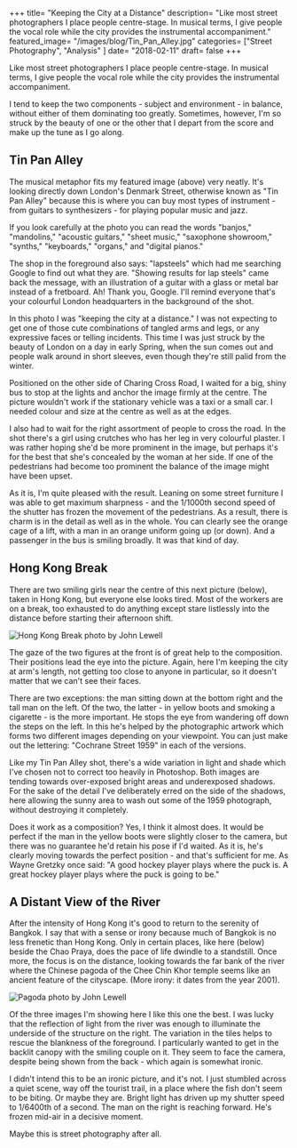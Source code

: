 +++
title= "Keeping the City at a Distance"
description= "Like most street photographers I place people centre-stage. In musical terms, I give people the vocal role while the city provides the instrumental accompaniment."
featured_image= "/images/blog/Tin_Pan_Alley.jpg"
categories= ["Street Photography", "Analysis" ]
date= "2018-02-11"
draft= false
+++

Like most street photographers I place people centre-stage. In musical terms, I give people the vocal role while the city provides the instrumental accompaniment.

I tend to keep the two components - subject and environment - in balance, without either of them dominating too greatly. Sometimes, however, I'm so struck by the beauty of one or the other that I depart from the score and make up the tune as I go along.

## Tin Pan Alley
  
The musical metaphor fits my featured image (above) very neatly. It's looking directly down London's Denmark Street, otherwise known as "Tin Pan Alley" because this is where you can buy most types of instrument - from guitars to synthesizers - for playing popular music and jazz.

If you look carefully at the photo you can read the words "banjos," "mandolins," "acoustic guitars," "sheet music," "saxophone showroom," "synths," "keyboards," "organs," and "digital pianos."

The shop in the foreground also says: "lapsteels" which had me searching Google to find out what they are. "Showing results for lap steels" came back the message, with an illustration of a guitar with a glass or metal bar instead of a fretboard. Ah! Thank you, Google. I'll remind everyone that's your colourful London headquarters in the background of the shot.

In this photo I was "keeping the city at a distance." I was not expecting to get one of those cute combinations of tangled arms and legs, or any expressive faces or telling incidents. This time I was just struck by the beauty of London on a day in early Spring, when the sun comes out and people walk around in short sleeves, even though they're still palid from the winter.

Positioned on the other side of Charing Cross Road, I waited for a big, shiny bus to stop at the lights and anchor the image firmly at the centre. The picture wouldn't work if the stationary vehicle was a taxi or a small car. I needed colour and size at the centre as well as at the edges.

I also had to wait for the right assortment of people to cross the road. In the shot there's a girl using crutches who has her leg in very colourful plaster. I was rather hoping she'd be more prominent in the image, but perhaps it's for the best that she's concealed by the woman at her side. If one of the pedestrians had become too prominent the balance of the image might have been upset.

As it is, I'm quite pleased with the result. Leaning on some street furniture I was able to get maximum sharpness - and the 1/1000th second speed of the shutter has frozen the movement of the pedestrians. As a result, there is charm is in the detail as well as in the whole. You can clearly see the orange cage of a lift, with a man in an orange uniform going up (or down). And a passenger in the bus is smiling broadly. It was that kind of day.

## Hong Kong Break
  
There are two smiling girls near the centre of this next picture (below), taken in Hong Kong, but everyone else looks tired. Most of the workers are on a break, too exhausted to do anything except stare listlessly into the distance before starting their afternoon shift.

<img class="lazyload" data-src="/images/blog/Hong_Kong_Break.jpg" alt="Hong Kong Break photo by John Lewell">

The gaze of the two figures at the front is of great help to the composition. Their positions lead the eye into the picture. Again, here I'm keeping the city at arm's length, not getting too close to anyone in particular, so it doesn't matter that we can't see their faces.

There are two exceptions: the man sitting down at the bottom right and the tall man on the left. Of the two, the latter - in yellow boots and smoking a cigarette - is the more important. He stops the eye from wandering off down the steps on the left. In this he's helped by the photographic artwork which forms two different images depending on your viewpoint. You can just make out the lettering: "Cochrane Street 1959" in each of the versions.

Like my Tin Pan Alley shot, there's a wide variation in light and shade which I've chosen not to correct too heavily in Photoshop. Both images are tending towards over-exposed bright areas and underexposed shadows. For the sake of the detail I've deliberately erred on the side of the shadows, here allowing the sunny area to wash out some of the 1959 photograph, without destroying it completely.

Does it work as a composition? Yes, I think it almost does. It would be perfect if the man in the yellow boots were slightly closer to the camera, but there was no guarantee he'd retain his pose if I'd waited. As it is, he's clearly moving towards the perfect position - and that's sufficient for me. As Wayne Gretzky once said: "A good hockey player plays where the puck is. A great hockey player plays where the puck is going to be."

## A Distant View of the River
  
After the intensity of Hong Kong it's good to return to the serenity of Bangkok. I say that with a sense or irony because much of Bangkok is no less frenetic than Hong Kong. Only in certain places, like here (below) beside the Chao Praya, does the pace of life dwindle to a standstill. Once more, the focus is on the distance, looking towards the far bank of the river where the Chinese pagoda of the Chee Chin Khor temple seems like an ancient feature of the cityscape. (More irony: it dates from the year 2001).

<img class="lazyload" data-src="/images/blog/Pagoda.jpg" alt="Pagoda photo by John Lewell">

Of the three images I'm showing here I like this one the best. I was lucky that the reflection of light from the river was enough to illuminate the underside of the structure on the right. The variation in the tiles helps to rescue the blankness of the foreground. I particularly wanted to get in the backlit canopy with the smiling couple on it. They seem to face the camera, despite being shown from the back - which again is somewhat ironic.

I didn't intend this to be an ironic picture, and it's not. I just stumbled across a quiet scene, way off the tourist trail, in a place where the fish don't seem to be biting. Or maybe they are. Bright light has driven up my shutter speed to 1/6400th of a second. The man on the right is reaching forward. He's frozen mid-air in a decisive moment.

Maybe this is street photography after all.